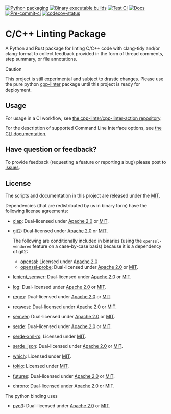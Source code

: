 <!-- markdownlint-disable MD041 -->
[![Python packaging][py-build-badge]][py-build-ci]
[![Binary executable builds][bin-build-badge]][bin-build-ci]
[![Test CI][test-ci-badge]][test-ci]
[![Docs][docs-ci-badge]][docs-site]
[![Pre-commit-ci][pre-commit-badge]][pre-commit-ci]
[![codecov-status][codecov-badge]][codecov-project]

[py-build-ci]: https://github.com/cpp-linter/cpp_linter_rs/actions/workflows/python-packaging.yml
[py-build-badge]: https://github.com/cpp-linter/cpp_linter_rs/actions/workflows/python-packaging.yml/badge.svg
[bin-build-badge]: https://github.com/cpp-linter/cpp_linter_rs/actions/workflows/binary-builds.yml/badge.svg
[bin-build-ci]: https://github.com/cpp-linter/cpp_linter_rs/actions/workflows/binary-builds.yml
[test-ci-badge]: https://github.com/cpp-linter/cpp_linter_rs/actions/workflows/run-dev-tests.yml/badge.svg
[test-ci]: https://github.com/cpp-linter/cpp_linter_rs/actions/workflows/run-dev-tests.yml
[docs-ci-badge]: https://github.com/cpp-linter/cpp_linter_rs/actions/workflows/build-docs.yml/badge.svg
[docs-site]: https://cpp-linter.github.io/cpp_linter_rs
[pre-commit-badge]: https://github.com/cpp-linter/cpp_linter_rs/actions/workflows/pre-commit-hooks.yml/badge.svg
[pre-commit-ci]: https://github.com/cpp-linter/cpp_linter_rs/actions/workflows/pre-commit-hooks.yml
[codecov-badge]: https://codecov.io/gh/cpp-linter/cpp_linter_rs/graph/badge.svg?token=7ibzERx2AD
[codecov-project]: https://codecov.io/gh/cpp-linter/cpp_linter_rs

# C/C++ Linting Package

A Python and Rust package for linting C/C++ code with clang-tidy and/or clang-format to collect feedback provided in the form of thread comments, step summary, or file annotations.

> [!CAUTION]
> This project is still experimental and subject to drastic changes.
> Please use the pure python [cpp-linter](https://github.com/cpp-linter/cpp-linter)
> package until this project is ready for deployment.

## Usage

For usage in a CI workflow, see
[the cpp-linter/cpp-linter-action repository](https://github.com/cpp-linter/cpp-linter-action).

For the description of supported Command Line Interface options, see
[the CLI documentation](https://cpp-linter.github.io/cpp_linter_rs/cli.html).

## Have question or feedback?

To provide feedback (requesting a feature or reporting a bug) please post to
[issues](https://github.com/cpp-linter/cpp_linter_rs/issues).

## License

The scripts and documentation in this project are released under the [MIT][MIT].

Dependencies (that are redistributed by us in binary form) have the following
license agreements:

- [clap](https://crates.io/crates/clap):
  Dual-licensed under [Apache 2.0][Apache2] or [MIT][MIT].
- [git2](https://crates.io/crates/git2):
  Dual-licensed under [Apache 2.0][Apache2] or [MIT][MIT].

  The following are conditionally included in binaries (using the `openssl-vendored` feature on a
  case-by-case basis) because it is a dependency of git2:

  - [openssl](https://crates.io/crates/openssl): Licensed under [Apache 2.0][Apache2]
  - [openssl-probe](https://crates.io/crates/openssl-probe):
    Dual-licensed under [Apache 2.0][Apache2] or [MIT][MIT].

- [lenient_semver](https://crates.io/crates/lenient_semver):
  Dual-licensed under [Apache 2.0][Apache2] or [MIT][MIT].
- [log](https://crates.io/crates/log):
  Dual-licensed under [Apache 2.0][Apache2] or [MIT][MIT].
- [regex](https://crates.io/crates/regex):
  Dual-licensed under [Apache 2.0][Apache2] or [MIT][MIT].
- [reqwest](https://crates.io/crates/reqwest):
  Dual-licensed under [Apache 2.0][Apache2] or [MIT][MIT].
- [semver](https://crates.io/crates/semver):
  Dual-licensed under [Apache 2.0][Apache2] or [MIT][MIT].
- [serde](https://crates.io/crates/serde):
  Dual-licensed under [Apache 2.0][Apache2] or [MIT][MIT].
- [serde-xml-rs](https://crates.io/crates/serde-xml-rs): Licensed under [MIT][MIT].
- [serde_json](https://crates.io/crates/serde_json):
  Dual-licensed under [Apache 2.0][Apache2] or [MIT][MIT].
- [which](https://crates.io/crates/which): Licensed under [MIT][MIT].
- [tokio](https://crates.io/crates/tokio): Licensed under [MIT][MIT].
- [futures](https://crates.io/crates/futures):
  Dual-licensed under [Apache 2.0][Apache2] or [MIT][MIT].
- [chrono](https://crates.io/crates/chrono):
  Dual-licensed under [Apache 2.0][Apache2] or [MIT][MIT].

The python binding uses

- [pyo3](https://crates.io/crates/pyo3):
  Dual-licensed under [Apache 2.0][Apache2] or [MIT][MIT].

[MIT]: https://choosealicense.com/licenses/mit
[Apache2]: https://choosealicense.com/licenses/apache-2.0/
